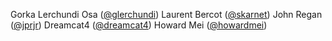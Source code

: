 Gorka Lerchundi Osa ([@glerchundi](https://github.com/glerchundi))
Laurent Bercot ([@skarnet](https://github.com/skarnet))
John Regan ([@jprjr](https://github.com/jprjr))
Dreamcat4 ([@dreamcat4](https://github.com/dreamcat4))
Howard Mei ([@howardmei](https://github.com/howardmei))

